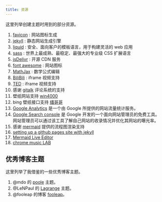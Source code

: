 ```yaml
---
title: 资源
---
```


这里列举创建主题时用到的部分资源。

1. [favicon](https://favicon.io) : 网站图标生成
2. [jekyll](https://jekyllrb.com/) : 静态网站生成引擎
3. [liquid](https://liquid.bootcss.com/) : 安全、面向客户的模板语言，用于构建灵活的 web 应用
4. [sass](https://www.sass.hk/) : 世界上最成熟、最稳定、最强大的专业级 CSS 扩展语言
5. [jsDelivr](https://www.jsdelivr.com/) : 开源 CDN 服务
6. [font awesome](https://fontawesome.com/) : 网站图标
7. [MathJax](https://www.mathjax.org/) : 数学公式编辑
8. [BiliBili](https://www.bilibili.com/) : iframe 视频支持
9. [TED](https://www.ted.com/) : iframe 视频支持
10. 感谢 [gitalk](https://github.com/gitalk/gitalk) 评论系统的支持
11. 壁纸网站支持 [win4000](http://www.win4000.com/)
12. bing 壁纸接口支持 [缙哥哥](https://www.dujin.org/3618.html)
13. [Google Analytics](https://analytics.google.com/) 是一个由 Google 所提供的网站流量统计服务。
14. [Google Search console](https://search.google.com/) 是 Google 开发的一个面向网站管理员的免费工具。网站管理员可以通过该工具了解自己网站的收录情况并优化其网站的曝光率。
15. 感谢 [mermaid](https://github.com/mermaid-js/mermaid) 提供的流程图渲染支持
16. [setting up a github pages site with jekyll](https://help.github.com/en/github/working-with-github-pages/setting-up-a-github-pages-site-with-jekyll)
17. [Mermaid Live Editor](https://mermaid-js.github.io/mermaid-live-editor/)
18. [chrome music LAB](https://musiclab.chromeexperiments.com/Experiments)

## 优秀博客主题

这里列举了我借鉴的一些优秀博客主题。

1. @mdo 的 [poole](https://github.com/poole/poole) 主题。
2. @LeNPaul 的 [Lagrange](https://github.com/LeNPaul/Lagrange) 主题。
3. @fooleap 的博客 [fooleap](https://blog.fooleap.org/)。


